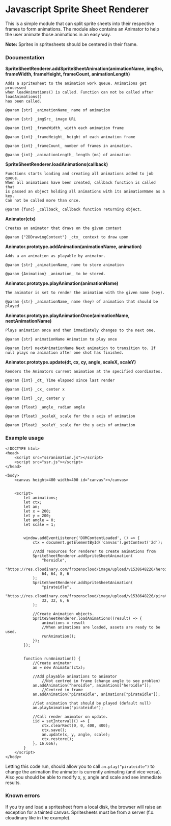 # Javascript Sprite Sheet Renderer

This is a simple module that can split sprite sheets into
their respective frames to form animations. The module 
also contains an Animator to help the user animate those
animations in an easy way. 

 __Note:__ Sprites in spritesheets should be centered in their frame.

### Documentation

__SpriteSheetRenderer.addSpriteSheetAnimation(animationName, imgSrc, frameWidth, frameHeight, frameCount, animationLength)__

    Adds a spritesheet to the animation work queue. Animations get processed
    when loadAnimations() is called. Function can not be called after loadAnimations()
    has been called.
    
    @param {str} _animationName_ name of animation
    
    @param {str} _imgSrc_ image URL
    
    @param {int} _frameWidth_ width each animation frame
    
    @param {int} _frameHeight_ height of each animation frame
    
    @param {int} _frameCount_ number of frames in animation.
    
    @param {int} _animationLength_ length (ms) of animation

__SpriteSheetRenderer.loadAnimations(callback)__

    Functions starts loading and creating all animations added to job queue.
    When all animations have been created, callback function is called that
    is passed an object holding all animations with its animationName as a key.
    Can not be called more than once.
    
    @param {func} _callback_ callback function returning object.

__Animator(ctx)__

    Creates an animator that draws on the given context

    @param {"2DDrawingContext"} _ctx_ context to draw upon

__Animator.prototype.addAnimation(animationName, animation)__

    Adds a an animation as playable by animator.

    @param {str} _animationName_ name to store animation

    @param {Animation} _animation_ to be stored.

__Animator.prototype.playAnimation(animationName)__ 

    The animator is set to render the animation with the given name (key).

    @param {str} _animationName_ name (key) of animation that should be played

__Animator.prototype.playAnimationOnce(animationName, nextAnimationName)__ 

    Plays animation once and then immediately changes to the next one.

    @param {str} animationName Animation to play once
    
    @param {str} nextAnimationName Next animation to transition to. If null plays no animation after one shot has finished.

__Animator.prototype.update(dt, cx, cy, angle, scaleX, scaleY)__

    Renders the Animators current animation at the specified coordinates.

    @param {int} _dt_ Time elapsed since last render

    @param {int} _cx_ center x

    @param {int} _cy_ center y

    @param {float} _angle_ radian angle

    @param {float} _scaleX_ scale for the x axis of animation

    @param {float} _scaleY_ scale for the y axis of animation

### Example usage
```
<!DOCTYPE html>
<head>
    <script src="ssranimation.js"></script>
    <script src="ssr.js"></script>
</head>

<body> 
    <canvas height=400 width=400 id="canvas"></canvas>


    <script>
        let animations;
        let ctx;
        let an;
        let x = 200;
        let y = 200;
        let angle = 0;
        let scale = 1;


        window.addEventListener('DOMContentLoaded', () => {
            ctx = document.getElementById('canvas').getContext('2d');
            
            //Add resources for renderer to create animations from
            SpriteSheetRenderer.addSpriteSheetAnimation(
                "heroidle", 
                "https://res.cloudinary.com/frozenscloud/image/upload/v1538648226/heroidle.png", 
                64, 64, 8, 6
            );
            SpriteSheetRenderer.addSpriteSheetAnimation(
                "pirateidle", 
                "https://res.cloudinary.com/frozenscloud/image/upload/v1538648226/pirate1idle.png", 
                32, 32, 6, 6
            );

            //Create Animation objects.
            SpriteSheetRenderer.loadAnimations((result) => { 
                animations = result 
                //When animations are loaded, assets are ready to be used.
                runAnimation();
            });
        });


        function runAnimation() {
            //Create animator
            an = new Animator(ctx);

            //Add playable animations to animator
                //Not centred in frame (change angle to see problem)
            an.addAnimation("heroidle", animations["heroidle"]); 
                //Centred in frame
            an.addAnimation("pirateidle", animations["pirateidle"]);

            //Set animation that should be played (default null)
            an.playAnimation("pirateidle");
            
            //Call render animator on update.
            iid = setInterval(() => {
                ctx.clearRect(0, 0, 400, 400);
                ctx.save();
                an.update(x, y, angle, scale);
                ctx.restore();
            }, 16.666);
        }
    </script>
</body>
```
Letting this code run, should allow you to call `an.play("pirateidle")`
to change the animation the animator is currently animating (and vice versa).
Also you should be able to modify x, y, angle and scale and see immediate results.

### Known errors

If you try and load a spritesheet from a local disk, the browser will
raise an exception for a tainted canvas. Spritesheets must be from a
server (f.x. cloudinary like in the example).
